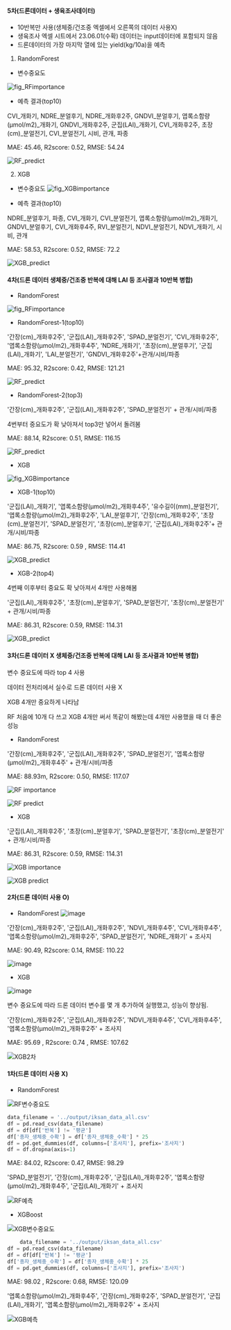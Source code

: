 #### 5차(드론데이터 + 생육조사데이터)
* 10반복만 사용(생체중/건조중 엑셀에서 오른쪽의 데이터 사용X)
* 생육조사 엑셀 시트에서 23.06.01(수확) 데이터는 input데이터에 포함되지 않음
* 드론데이터의 가장 마지막 열에 있는 yield(kg/10a)을 예측

1. RandomForest

* 변수중요도

![fig_RFimportance](https://github.com/SmartDigitalAg/Wheat-Yield-Estimation/assets/93760723/7b214652-acd8-4a55-ac38-0fead6b4d35d)

* 예측 결과(top10)

CVI_개화기, NDRE_분얼후기, NDRE_개화후2주, GNDVI_분얼후기, 엽록소함량(µmol/m2)_개화기, GNDVI_개화후2주, 군집(LAI)_개화기, CVI_개화후2주, 초장(cm)_분얼전기, CVI_분얼전기, 시비, 관개, 파종

MAE: 45.46, R2score: 0.52, RMSE: 54.24

![RF_predict](https://github.com/SmartDigitalAg/Wheat-Yield-Estimation/assets/93760723/1c3075a1-405f-46cf-8474-fa46a2f19f11)


2. XGB

* 변수중요도
![fig_XGBimportance](https://github.com/SmartDigitalAg/Wheat-Yield-Estimation/assets/93760723/16472644-f3b3-487e-b17c-8593100057fb)

* 예측 결과(top10)

NDRE_분얼후기, 파종, CVI_개화기, CVI_분얼전기, 엽록소함량(µmol/m2)_개화기, GNDVI_분얼후기, CVI_개화후4주, RVI_분얼전기, NDVI_분얼전기, NDVI_개화기, 시비, 관개

MAE: 58.53, R2score: 0.52, RMSE: 72.2

![XGB_predict](https://github.com/SmartDigitalAg/Wheat-Yield-Estimation/assets/93760723/32ad4a34-3c14-4584-9415-92f159fe1b07)


#### 4차(드론 데이터 생체중/건조중 반복에 대해  LAI 등 조사결과 10반복 병합)

* RandomForest

![fig_RFimportance](https://github.com/SmartDigitalAg/Wheat-Yield-Estimation/assets/93760723/db1fa326-04bf-42e0-a42c-bb03e25e8495)

* RandomForest-1(top10)

'간장(cm)_개화후2주', '군집(LAI)_개화후2주', 'SPAD_분얼전기', 'CVI_개화후2주', '엽록소함량(µmol/m2)_개화후4주', 'NDRE_개화기', '초장(cm)_분얼후기', '군집(LAI)_개화기', 'LAI_분얼전기', 'GNDVI_개화후2주'+관개/시비/파종

MAE: 95.32, R2score: 0.42, RMSE: 121.21

![RF_predict](https://github.com/SmartDigitalAg/Wheat-Yield-Estimation/assets/93760723/f98b67b6-c731-47de-9c27-5736816e407a)

* RandomForest-2(top3)

'간장(cm)_개화후2주', '군집(LAI)_개화후2주', 'SPAD_분얼전기' + 관개/시비/파종

4번부터 중요도가 확 낮아져서 top3만 넣어서 돌려봄

MAE: 88.14, R2score: 0.51, RMSE: 116.15

![RF_predict](https://github.com/SmartDigitalAg/Wheat-Yield-Estimation/assets/93760723/c9e4766d-2ff3-4697-9958-1ca342999732)


* XGB

![fig_XGBimportance](https://github.com/SmartDigitalAg/Wheat-Yield-Estimation/assets/93760723/b4d7caab-edfe-415f-b0ab-20495a98f442)

* XGB-1(top10)

'군집(LAI)_개화기', '엽록소함량(µmol/m2)_개화후4주', '유수길이(mm)_분얼전기', '엽록소함량(µmol/m2)_개화후2주', 'LAI_분얼후기', '간장(cm)_개화후2주', '초장(cm)_분얼전기', 'SPAD_분얼전기', '초장(cm)_분얼후기', '군집(LAI)_개화후2주'+ 관개/시비/파종

MAE: 86.75, R2score: 0.59 , RMSE: 114.41

![XGB_predict](https://github.com/SmartDigitalAg/Wheat-Yield-Estimation/assets/93760723/ddc8aba7-7fc2-40b2-adaa-cc42718e61c2)


* XGB-2(top4)

4번째 이후부터 중요도 확 낮아져서 4개만 사용해봄

'군집(LAI)_개화후2주', '초장(cm)_분얼후기', 'SPAD_분얼전기', '초장(cm)_분얼전기' + 관개/시비/파종

MAE: 86.31, R2score: 0.59, RMSE: 114.31

![XGB_predict](https://github.com/SmartDigitalAg/Wheat-Yield-Estimation/assets/93760723/b9857ffb-c8e6-43f1-91c0-04f772d05d87)


#### 3차(드론 데이터 X 생체중/건조중 반복에 대해  LAI 등 조사결과 10반복 병합)
변수 중요도에 따라 top 4 사용

데이터 전처리에서 실수로 드론 데이터 사용 X

XGB 4개만 중요하게 나타남

RF 처음에 10개 다 쓰고 XGB 4개만 써서 똑같이 해봤는데 4개만 사용했을 때 더 좋은 성능

* RandomForest

'간장(cm)_개화후2주', '군집(LAI)_개화후2주', 'SPAD_분얼전기', '엽록소함량(µmol/m2)_개화후4주' + 관개/시비/파종

MAE: 88.93m, R2score: 0.50, RMSE: 117.07

![RF importance](https://github.com/SmartDigitalAg/Wheat-Yield-Estimation/assets/93760723/08ff53b3-de89-46dd-a34d-70c6bdfa03bb)

![RF predict](https://github.com/SmartDigitalAg/Wheat-Yield-Estimation/assets/93760723/e0e66e84-11db-4835-acf6-77d5f55ebdb3)


* XGB

'군집(LAI)_개화후2주', '초장(cm)_분얼후기', 'SPAD_분얼전기', '초장(cm)_분얼전기' + 관개/시비/파종

MAE: 86.31, R2score: 0.59, RMSE: 114.31

![XGB importance](https://github.com/SmartDigitalAg/Wheat-Yield-Estimation/assets/93760723/8339cf68-d805-4799-9f22-117fa9f0508e)

![XGB predict](https://github.com/SmartDigitalAg/Wheat-Yield-Estimation/assets/93760723/9f25df1d-d73a-4fdd-9c1d-dec893cb092e)




#### 2차(드론 데이터 사용 O)
* RandomForest
![image](https://github.com/SmartDigitalAg/Wheat-Yield-Estimation/assets/93760723/6c9f868f-9889-478b-bb79-51c7f98d3648)

'간장(cm)_개화후2주', '군집(LAI)_개화후2주', 'NDVI_개화후4주',  'CVI_개화후4주', '엽록소함량(µmol/m2)_개화후2주', 'SPAD_분얼전기', 'NDRE_개화기' + 조사지

MAE: 90.49, R2score: 0.14, RMSE: 110.22

![image](https://github.com/SmartDigitalAg/Wheat-Yield-Estimation/assets/93760723/3a86dd66-ca87-43f4-b6ec-dca7c2e38190)

* XGB

![image](https://github.com/SmartDigitalAg/Wheat-Yield-Estimation/assets/93760723/f3a40937-8340-4941-97b4-acdff61e3671)

변수 중요도에 따라 드론 데이터 변수를 몇 개 추가하여 실행했고, 성능이 향상됨.

'간장(cm)_개화후2주', '군집(LAI)_개화후2주', 'NDVI_개화후4주',  'CVI_개화후4주', '엽록소함량(µmol/m2)_개화후2주' + 조사지

MAE: 95.69 , R2score: 0.74 , RMSE: 107.62

![XGB2차](https://github.com/SmartDigitalAg/Wheat-Yield-Estimation/assets/93760723/c466a68b-c7e4-4e86-93e6-fc1f727fa595)


#### 1차(드론 데이터 사용 X)
* RandomForest

![RF변수중요도](https://github.com/SmartDigitalAg/Wheat-Yield-Estimation/assets/93760723/433b9bd8-9a98-48c4-9658-b48e14aa6a0f)

```python
data_filename = '../output/iksan_data_all.csv'
df = pd.read_csv(data_filename)
df = df[df['반복'] != '평균']
df['종자_생체중_수확'] = df['종자_생체중_수확'] * 25
df = pd.get_dummies(df, columns=['조사지'], prefix='조사지')
df = df.dropna(axis=1)
```
MAE: 84.02, R2score: 0.47, RMSE: 98.29

 'SPAD_분얼전기', '간장(cm)_개화후2주', '군집(LAI)_개화후2주', '엽록소함량(µmol/m2)_개화후4주', '군집(LAI)_개화기' + 조사지

![RF예측](https://github.com/SmartDigitalAg/Wheat-Yield-Estimation/assets/93760723/6286bb0f-8e1d-41d2-8aff-8a06867d46b8)

* XGBoost

![XGB변수중요도](https://github.com/SmartDigitalAg/Wheat-Yield-Estimation/assets/93760723/be202115-5a3a-42a2-b73e-4520892892b0)

```python
    data_filename = '../output/iksan_data_all.csv'
df = pd.read_csv(data_filename)
df = df[df['반복'] != '평균']
df['종자_생체중_수확'] = df['종자_생체중_수확'] * 25
df = pd.get_dummies(df, columns=['조사지'], prefix='조사지')
```

MAE: 98.02 , R2score: 0.68, RMSE: 120.09

'엽록소함량(µmol/m2)_개화후4주', '간장(cm)_개화후2주', 'SPAD_분얼전기',  '군집(LAI)_개화기', '엽록소함량(µmol/m2)_개화후2주' + 조사지

![XGB예측](https://github.com/SmartDigitalAg/Wheat-Yield-Estimation/assets/93760723/9152075e-7413-4193-9233-54c54633b436)

